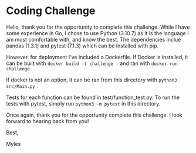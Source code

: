 # Coding Challenge

Hello, thank you for the opportunity to complete this challenge. While I have some experience in Go,
I chose to use Python (3.10.7) as it is the language I am most comfortable with, and know the best. The
dependencies inclue pandas (1.3.1) and pytest (7.1.3) which can be installed with pip.

However, for deployment I've included a Dockerfile. If Docker is installed, it can be built with
`docker build -t challenge .` and ran with `docker run challenge`

If docker is not an option, it can be ran from this directory with `python3 src/Main.py` .

Tests for each function can be found in test/function_test.py. To run the tests with pytest,
simply run `python3 -m pytest` in this directory. 

Once again, thank you for the opportunity complete this challenge. I look forward to hearing
back from you!

Best,

Myles

